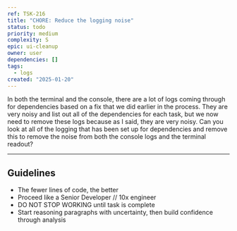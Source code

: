 ```yaml
---
ref: TSK-216
title: "CHORE: Reduce the logging noise"
status: todo
priority: medium
complexity: S
epic: ui-cleanup
owner: user
dependencies: []
tags:
  - logs
created: "2025-01-20"
---
```


In both the terminal and the console, there are a lot of logs coming through for dependencies based on a fix that we did earlier in the process. They are very noisy and list out all of the dependencies for each task, but we now need to remove these logs because as I said, they are very noisy. Can you look at all of the logging that has been set up for dependencies and remove this to remove the noise from both the console logs and the terminal readout?

---

## Guidelines

- The fewer lines of code, the better
- Proceed like a Senior Developer // 10x engineer
- DO NOT STOP WORKING until task is complete
- Start reasoning paragraphs with uncertainty, then build confidence through analysis
